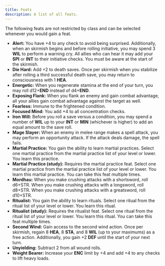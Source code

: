 ```yaml
---
title: Feats
description: A list of all feats.
---
```


The following feats are not restricted by class and can be selected whenever you would gain a feat.

- **Alert:** You have +4 to any check to avoid being surprised. Additionally, when an skirmish begins and before rolling initiative, you may spend 3 **WIL** to perform a warning cry. All allies who can hear it may add your **SPI** or **INT** to their initiative checks. You must be aware at the start of the skirmish.
- **Die Hard:** Add +2 to death saves. Once per skirmish when you stabilize after rolling a third successful death save, you may return to consciousness with 1 **HEA**.
- **Energetic:** When you regenerate stamina at the end of your turn, you may roll d12+**END** instead of d4+**END**.
- **Exposing Flank:** When you flank an enemy and gain combat advantage, all your allies gain combat advantage against the target as well.
- **Fearless:** Immune to the frightened condition.
- **Focused Mind:** You add +4 to all concentration checks.
- **Iron Will:** Before you roll a save versus a condition, you may spend a number of **WIL** up to your **INT** or **MIN** (whichever is higher) to add an equal amount to the save roll.
- **Mage Slayer:** When an enemy in melee range makes a spell attack, you may perform an opportunity attack. If the attack deals damage, the spell fails.
- **Martial Practice:** You gain the ability to learn martial practices. Select one martial practice from the martial practice list of your level or lower. You learn this practice.
- **Martial Practice (study):** Requires the martial practice feat. Select one martial practice from the martial practice list of your level or lower. You learn this martial practice. You can take this feat multiple times.
- **Mordhau:** When you make crushing attacks with a shortsword, roll d6+STR. When you make crushing attacks with a longsword, roll d8+STR. When you make crushing attacks with a greatsword, roll d10+STR.
- **Ritualist:** You gain the ability to learn rituals. Select one ritual from the ritual list of your level or lower. You learn this ritual.
- **Ritualist (study):** Requires the ritualist feat. Select one ritual from the ritual list of your level or lower. You learn this ritual. You can take this feat multiple times.
- **Second Wind:** Gain access to the second wind action. Once per skirmish, regain 8 **HEA**, 8 **STA**, and 8 **WIL** (up to your maximums) as a free action. Additionally, you gain +2 **DEF** until the start of your next turn.
- **Unyielding:** Subtract 2 from all wound rolls.
- **Weight Bearer:** Increase your **ENC** limit by +4 and add +4 to any checks to lift heavy loads.
